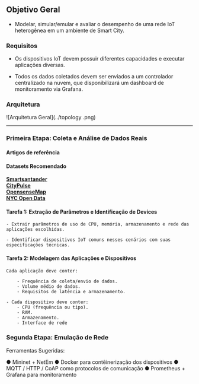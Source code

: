 ## Objetivo Geral

- Modelar, simular/emular e avaliar o desempenho de uma rede IoT heterogênea em um ambiente de Smart City. 

### Requisitos

- Os dispositivos IoT devem possuir diferentes capacidades e
executar aplicações diversas.

- Todos os dados coletados devem ser enviados a um controlador centralizado na nuvem, que disponibilizará um dashboard de
monitoramento via Grafana.


### Arquitetura

![Arquitetura Geral](../topology    .png)

<hr>

### Primeira Etapa: Coleta e Análise de Dados Reais

#### Artigos de referência



#### Datasets Recomendado

**[Smartsantander](https://smartsantander.eu/)**<br>
**[CityPulse](https://www.citypulse.eu/)**<br>
**[OpensenseMap](https://opensensemap.org)**<br>
**[NYC Open Data](https://opendata.cityofnewyork.us)**<br>

#### Tarefa 1: Extração de Parâmetros e Identificação de Devices

    - Extrair parâmetros de uso de CPU, memória, armazenamento e rede das aplicações escolhidas.

    - Identificar dispositivos IoT comuns nesses cenários com suas especificações técnicas.

#### Tarefa 2: Modelagem das Aplicações e Dispositivos

    Cada aplicação deve conter:

        - Frequência de coleta/envio de dados.
        - Volume médio de dados.
        - Requisitos de latência e armazenamento.

    - Cada dispositivo deve conter:
        - CPU (frequência ou tipo).
        - RAM.
        - Armazenamento.
        - Interface de rede



### Segunda Etapa: Emulação de Rede

Ferramentas Sugeridas:

● Mininet + NetEm
● Docker para contêinerização dos dispositivos
● MQTT / HTTP / CoAP como protocolos de comunicação
● Prometheus + Grafana para monitoramento